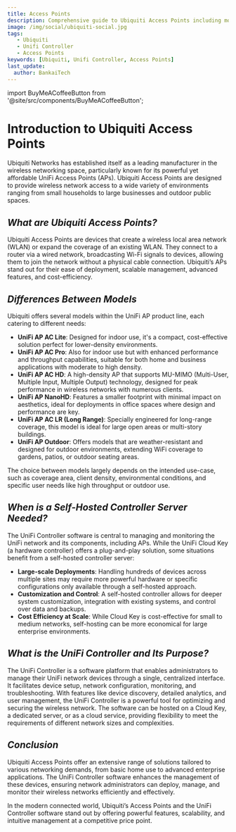 ```yaml
---
title: Access Points
description: Comprehensive guide to Ubiquiti Access Points including model differences, UniFi Controller requirements, and deployment considerations.
image: /img/social/ubiquiti-social.jpg
tags:
   - Ubiquiti
   - Unifi Controller
   - Access Points
keywords: [Ubiquiti, Unifi Controller, Access Points]
last_update:
  author: BankaiTech
---
```

import BuyMeACoffeeButton from '@site/src/components/BuyMeACoffeeButton';


# **Introduction to Ubiquiti Access Points**

Ubiquiti Networks has established itself as a leading manufacturer in the wireless networking space, particularly known for its powerful yet affordable UniFi Access Points (APs). Ubiquiti Access Points are designed to provide wireless network access to a wide variety of environments ranging from small households to large businesses and outdoor public spaces.

## ***What are Ubiquiti Access Points?***

Ubiquiti Access Points are devices that create a wireless local area network (WLAN) or expand the coverage of an existing WLAN. They connect to a router via a wired network, broadcasting Wi-Fi signals to devices, allowing them to join the network without a physical cable connection. Ubiquiti’s APs stand out for their ease of deployment, scalable management, advanced features, and cost-efficiency.

## ***Differences Between Models***

Ubiquiti offers several models within the UniFi AP product line, each catering to different needs:

- **UniFi AP AC Lite**: Designed for indoor use, it's a compact, cost-effective solution perfect for lower-density environments.
- **UniFi AP AC Pro**: Also for indoor use but with enhanced performance and throughput capabilities, suitable for both home and business applications with moderate to high density.
- **UniFi AP AC HD**: A high-density AP that supports MU-MIMO (Multi-User, Multiple Input, Multiple Output) technology, designed for peak performance in wireless networks with numerous clients.
- **UniFi AP NanoHD**: Features a smaller footprint with minimal impact on aesthetics, ideal for deployments in office spaces where design and performance are key.
- **UniFi AP AC LR (Long Range)**: Specially engineered for long-range coverage, this model is ideal for large open areas or multi-story buildings.
- **UniFi AP Outdoor**: Offers models that are weather-resistant and designed for outdoor environments, extending WiFi coverage to gardens, patios, or outdoor seating areas.

The choice between models largely depends on the intended use-case, such as coverage area, client density, environmental conditions, and specific user needs like high throughput or outdoor use.

## ***When is a Self-Hosted Controller Server Needed?***

The UniFi Controller software is central to managing and monitoring the UniFi network and its components, including APs. While the UniFi Cloud Key (a hardware controller) offers a plug-and-play solution, some situations benefit from a self-hosted controller server:

- **Large-scale Deployments**: Handling hundreds of devices across multiple sites may require more powerful hardware or specific configurations only available through a self-hosted approach.
- **Customization and Control**: A self-hosted controller allows for deeper system customization, integration with existing systems, and control over data and backups.
- **Cost Efficiency at Scale**: While Cloud Key is cost-effective for small to medium networks, self-hosting can be more economical for large enterprise environments.

## ***What is the UniFi Controller and Its Purpose?***

The UniFi Controller is a software platform that enables administrators to manage their UniFi network devices through a single, centralized interface. It facilitates device setup, network configuration, monitoring, and troubleshooting. With features like device discovery, detailed analytics, and user management, the UniFi Controller is a powerful tool for optimizing and securing the wireless network. The software can be hosted on a Cloud Key, a dedicated server, or as a cloud service, providing flexibility to meet the requirements of different network sizes and complexities.

## ***Conclusion***

Ubiquiti Access Points offer an extensive range of solutions tailored to various networking demands, from basic home use to advanced enterprise applications. The UniFi Controller software enhances the management of these devices, ensuring network administrators can deploy, manage, and monitor their wireless networks efficiently and effectively.

In the modern connected world, Ubiquiti’s Access Points and the UniFi Controller software stand out by offering powerful features, scalability, and intuitive management at a competitive price point.

<BuyMeACoffeeButton />
